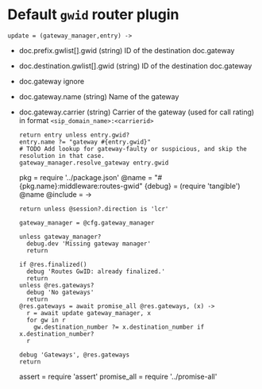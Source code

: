 Default `gwid` router plugin
============================

    update = (gateway_manager,entry) ->

* doc.prefix.gwlist[].gwid (string) ID of the destination doc.gateway
* doc.destination.gwlist[].gwid (string) ID of the destination doc.gateway
* doc.gateway ignore
* doc.gateway.name (string) Name of the gateway
* doc.gateway.carrier (string) Carrier of the gateway (used for call rating) in format `<sip_domain_name>:<carrierid>`

      return entry unless entry.gwid?
      entry.name ?= "gateway #{entry.gwid}"
      # TODO Add lookup for gateway-faulty or suspicious, and skip the resolution in that case.
      gateway_manager.resolve_gateway entry.gwid

    pkg = require '../package.json'
    @name = "#{pkg.name}:middleware:routes-gwid"
    {debug} = (require 'tangible') @name
    @include = ->

      return unless @session?.direction is 'lcr'

      gateway_manager = @cfg.gateway_manager

      unless gateway_manager?
        debug.dev 'Missing gateway manager'
        return

      if @res.finalized()
        debug 'Routes GwID: already finalized.'
        return
      unless @res.gateways?
        debug 'No gateways'
        return
      @res.gateways = await promise_all @res.gateways, (x) ->
        r = await update gateway_manager, x
        for gw in r
          gw.destination_number ?= x.destination_number if x.destination_number?
        r

      debug 'Gateways', @res.gateways
      return

    assert = require 'assert'
    promise_all = require '../promise-all'
